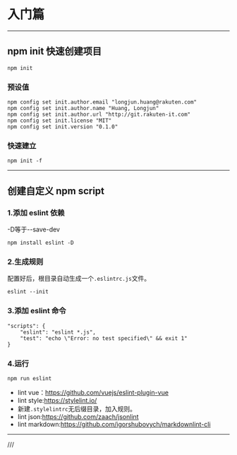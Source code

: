 # 入门篇
---

## npm init 快速创建项目

```
npm init
```

### 预设值

```
npm config set init.author.email "longjun.huang@rakuten.com"
npm config set init.author.name "Huang, Longjun"
npm config set init.author.url "http://git.rakuten-it.com"
npm config set init.license "MIT"
npm config set init.version "0.1.0"
```

### 快速建立

```
npm init -f
```
---

## 创建自定义 npm script

### 1.添加 eslint 依赖

-D等于--save-dev

```
npm install eslint -D
```

### 2.生成规则

配置好后，根目录自动生成一个`.eslintrc.js`文件。

```
eslint --init
```

### 3.添加 eslint 命令

```
"scripts": {
    "eslint": "eslint *.js",
    "test": "echo \"Error: no test specified\" && exit 1"
}
```

### 4.运行

```
npm run eslint
```

- lint vue：https://github.com/vuejs/eslint-plugin-vue
- lint style:https://stylelint.io/
 - 新建`.stylelintrc`无后缀目录，加入规则。
- lint json:https://github.com/zaach/jsonlint
- lint markdown:https://github.com/igorshubovych/markdownlint-cli

---

///















